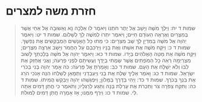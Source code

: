# חזרת משה למצרים

> שמות ד יח: וַיֵּלֶךְ מֹשֶׁה וַיָּשָׁב אֶל יֶתֶר חֹתְנוֹ וַיֹּאמֶר לוֹ אֵלְכָה נָּא וְאָשׁוּבָה אֶל אַחַי אֲשֶׁר בְּמִצְרַיִם וְאֶרְאֶה הַעוֹדָם חַיִּים; וַיֹּאמֶר יִתְרוֹ לְמֹשֶׁה לֵךְ לְשָׁלוֹם.
> שמות ד יט: וַיֹּאמֶר יְהוָה אֶל מֹשֶׁה בְּמִדְיָן לֵךְ שֻׁב מִצְרָיִם:  כִּי מֵתוּ כָּל הָאֲנָשִׁים הַמְבַקְשִׁים אֶת נַפְשֶׁךָ.
> שמות ד כ: וַיִּקַּח מֹשֶׁה אֶת אִשְׁתּוֹ וְאֶת בָּנָיו וַיַּרְכִּבֵם עַל הַחֲמֹר וַיָּשָׁב אַרְצָה מִצְרָיִם; וַיִּקַּח מֹשֶׁה אֶת מַטֵּה הָאֱלֹהִים בְּיָדוֹ.
> שמות ד כא: וַיֹּאמֶר יְהוָה אֶל מֹשֶׁה בְּלֶכְתְּךָ לָשׁוּב מִצְרַיְמָה רְאֵה כָּל הַמֹּפְתִים אֲשֶׁר שַׂמְתִּי בְיָדֶךָ וַעֲשִׂיתָם לִפְנֵי פַרְעֹה; וַאֲנִי אֲחַזֵּק אֶת לִבּוֹ וְלֹא יְשַׁלַּח אֶת הָעָם.
> שמות ד כב: וְאָמַרְתָּ אֶל פַּרְעֹה:  כֹּה אָמַר יְהוָה בְּנִי בְכֹרִי יִשְׂרָאֵל.
> שמות ד כג: וָאֹמַר אֵלֶיךָ שַׁלַּח אֶת בְּנִי וְיַעַבְדֵנִי וַתְּמָאֵן לְשַׁלְּחוֹ הִנֵּה אָנֹכִי הֹרֵג אֶת בִּנְךָ בְּכֹרֶךָ.
> שמות ד כד: וַיְהִי בַדֶּרֶךְ בַּמָּלוֹן; וַיִּפְגְּשֵׁהוּ יְהוָה וַיְבַקֵּשׁ הֲמִיתוֹ.
> שמות ד כה: וַתִּקַּח צִפֹּרָה צֹר וַתִּכְרֹת אֶת עָרְלַת בְּנָהּ וַתַּגַּע לְרַגְלָיו; וַתֹּאמֶר כִּי חֲתַן דָּמִים אַתָּה לִי.
> שמות ד כו: וַיִּרֶף מִמֶּנּוּ; אָז אָמְרָה חֲתַן דָּמִים לַמּוּלֹת. 
 

